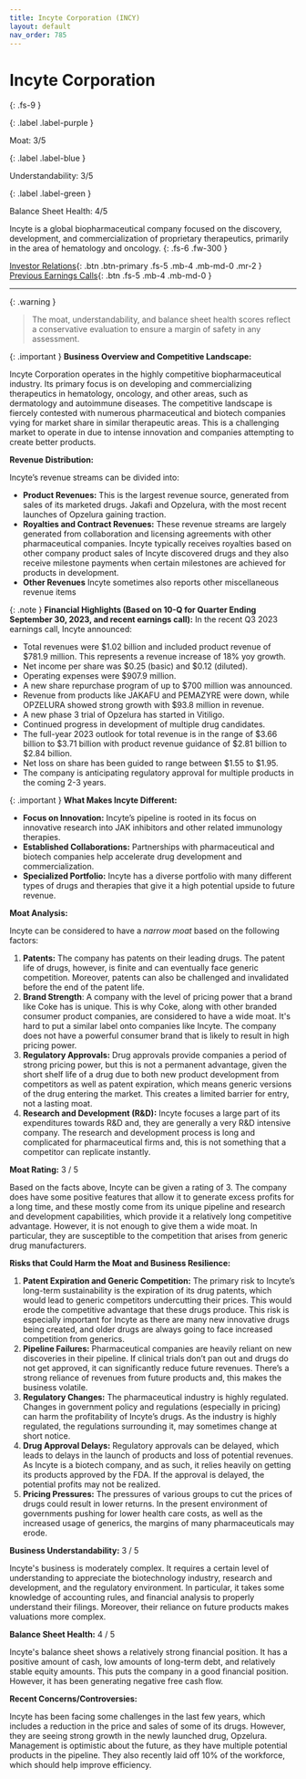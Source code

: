 ```yaml
---
title: Incyte Corporation (INCY)
layout: default
nav_order: 785
---
```


# Incyte Corporation
{: .fs-9 }

{: .label .label-purple }

Moat: 3/5

{: .label .label-blue }

Understandability: 3/5

{: .label .label-green }

Balance Sheet Health: 4/5

Incyte is a global biopharmaceutical company focused on the discovery, development, and commercialization of proprietary therapeutics, primarily in the area of hematology and oncology.
{: .fs-6 .fw-300 }

[Investor Relations](https://www.google.com/search?q=INCY+investor+relations){: .btn .btn-primary .fs-5 .mb-4 .mb-md-0 .mr-2 }
[Previous Earnings Calls](https://discountingcashflows.com/company/INCY/transcripts/){: .btn .fs-5 .mb-4 .mb-md-0 }

---

{: .warning }
>The moat, understandability, and balance sheet health scores reflect a conservative evaluation to ensure a margin of safety in any assessment.



{: .important }
**Business Overview and Competitive Landscape:**

Incyte Corporation operates in the highly competitive biopharmaceutical industry. Its primary focus is on developing and commercializing therapeutics in hematology, oncology, and other areas, such as dermatology and autoimmune diseases. The competitive landscape is fiercely contested with numerous pharmaceutical and biotech companies vying for market share in similar therapeutic areas. This is a challenging market to operate in due to intense innovation and companies attempting to create better products.

**Revenue Distribution:**

Incyte’s revenue streams can be divided into:

*  **Product Revenues:**  This is the largest revenue source, generated from sales of its marketed drugs. Jakafi and Opzelura, with the most recent launches of Opzelura gaining traction.
*  **Royalties and Contract Revenues:** These revenue streams are largely generated from collaboration and licensing agreements with other pharmaceutical companies. Incyte typically receives royalties based on other company product sales of Incyte discovered drugs and they also receive milestone payments when certain milestones are achieved for products in development.
*  **Other Revenues** Incyte sometimes also reports other miscellaneous revenue items

{: .note }
**Financial Highlights (Based on 10-Q for Quarter Ending September 30, 2023, and recent earnings call):**
In the recent Q3 2023 earnings call, Incyte announced:

* Total revenues were $1.02 billion and included product revenue of $781.9 million. This represents a revenue increase of 18% yoy growth.
* Net income per share was $0.25 (basic) and $0.12 (diluted).
* Operating expenses were $907.9 million.
* A new share repurchase program of up to $700 million was announced.
* Revenue from products like JAKAFU and PEMAZYRE were down, while OPZELURA showed strong growth with $93.8 million in revenue.
* A new phase 3 trial of Opzelura has started in Vitiligo.
* Continued progress in development of multiple drug candidates.
* The full-year 2023 outlook for total revenue is in the range of $3.66 billion to $3.71 billion with product revenue guidance of $2.81 billion to $2.84 billion.
* Net loss on share has been guided to range between $1.55 to $1.95.
* The company is anticipating regulatory approval for multiple products in the coming 2-3 years.

{: .important }
**What Makes Incyte Different:**

*  **Focus on Innovation:**  Incyte’s pipeline is rooted in its focus on innovative research into JAK inhibitors and other related immunology therapies.
*   **Established Collaborations:** Partnerships with pharmaceutical and biotech companies help accelerate drug development and commercialization.
*   **Specialized Portfolio:** Incyte has a diverse portfolio with many different types of drugs and therapies that give it a high potential upside to future revenue.

**Moat Analysis:**

Incyte can be considered to have a *narrow moat* based on the following factors:

1.  **Patents:** The company has patents on their leading drugs. The patent life of drugs, however, is finite and can eventually face generic competition. Moreover, patents can also be challenged and invalidated before the end of the patent life.
2.  **Brand Strength**: A company with the level of pricing power that a brand like Coke has is unique. This is why Coke, along with other branded consumer product companies, are considered to have a wide moat. It's hard to put a similar label onto companies like Incyte. The company does not have a powerful consumer brand that is likely to result in high pricing power.
3.  **Regulatory Approvals:** Drug approvals provide companies a period of strong pricing power, but this is not a permanent advantage, given the short shelf life of a drug due to both new product development from competitors as well as patent expiration, which means generic versions of the drug entering the market. This creates a limited barrier for entry, not a lasting moat.
4.  **Research and Development (R&D):** Incyte focuses a large part of its expenditures towards R&D and, they are generally a very R&D intensive company. The research and development process is long and complicated for pharmaceutical firms and, this is not something that a competitor can replicate instantly.

**Moat Rating:** 3 / 5

Based on the facts above, Incyte can be given a rating of 3. The company does have some positive features that allow it to generate excess profits for a long time, and these mostly come from its unique pipeline and research and development capabilities, which provide it a relatively long competitive advantage. However, it is not enough to give them a wide moat. In particular, they are susceptible to the competition that arises from generic drug manufacturers.

**Risks that Could Harm the Moat and Business Resilience:**

1.  **Patent Expiration and Generic Competition:** The primary risk to Incyte’s long-term sustainability is the expiration of its drug patents, which would lead to generic competitors undercutting their prices. This would erode the competitive advantage that these drugs produce. This risk is especially important for Incyte as there are many new innovative drugs being created, and older drugs are always going to face increased competition from generics.
2.  **Pipeline Failures:** Pharmaceutical companies are heavily reliant on new discoveries in their pipeline. If clinical trials don’t pan out and drugs do not get approved, it can significantly reduce future revenues. There’s a strong reliance of revenues from future products and, this makes the business volatile.
3.  **Regulatory Changes:** The pharmaceutical industry is highly regulated. Changes in government policy and regulations (especially in pricing) can harm the profitability of Incyte’s drugs. As the industry is highly regulated, the regulations surrounding it, may sometimes change at short notice.
4.  **Drug Approval Delays:** Regulatory approvals can be delayed, which leads to delays in the launch of products and loss of potential revenues. As Incyte is a biotech company, and as such, it relies heavily on getting its products approved by the FDA. If the approval is delayed, the potential profits may not be realized.
5.  **Pricing Pressures:** The pressures of various groups to cut the prices of drugs could result in lower returns. In the present environment of governments pushing for lower health care costs, as well as the increased usage of generics, the margins of many pharmaceuticals may erode.

**Business Understandability:** 3 / 5

Incyte's business is moderately complex. It requires a certain level of understanding to appreciate the biotechnology industry, research and development, and the regulatory environment. In particular, it takes some knowledge of accounting rules, and financial analysis to properly understand their filings. Moreover, their reliance on future products makes valuations more complex.

**Balance Sheet Health:** 4 / 5

Incyte's balance sheet shows a relatively strong financial position. It has a positive amount of cash, low amounts of long-term debt, and relatively stable equity amounts. This puts the company in a good financial position. However, it has been generating negative free cash flow.

**Recent Concerns/Controversies:**

Incyte has been facing some challenges in the last few years, which includes a reduction in the price and sales of some of its drugs. However, they are seeing strong growth in the newly launched drug, Opzelura. Management is optimistic about the future, as they have multiple potential products in the pipeline. They also recently laid off 10% of the workforce, which should help improve efficiency.
